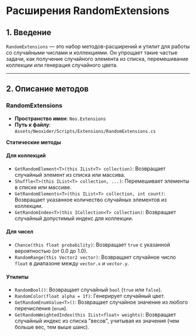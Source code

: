 # Расширения RandomExtensions

## 1. Введение

`RandomExtensions` — это набор методов-расширений и утилит для работы со случайными числами и коллекциями. Он упрощает такие частые задачи, как получение случайного элемента из списка, перемешивание коллекции или генерация случайного цвета.

---

## 2. Описание методов

### RandomExtensions
- **Пространство имен**: `Neo.Extensions`
- **Путь к файлу**: `Assets/Neoxider/Scripts/Extensions/RandomExtensions.cs`

**Статические методы**

#### Для коллекций
- `GetRandomElement<T>(this IList<T> collection)`: Возвращает случайный элемент из списка или массива.
- `Shuffle<T>(this IList<T> collection, ...)`: Перемешивает элементы в списке или массиве.
- `GetRandomElements<T>(this IList<T> collection, int count)`: Возвращает указанное количество случайных элементов из коллекции.
- `GetRandomIndex<T>(this ICollection<T> collection)`: Возвращает случайный допустимый индекс для коллекции.

#### Для чисел
- `Chance(this float probability)`: Возвращает `true` с указанной вероятностью (от 0.0 до 1.0).
- `RandomRange(this Vector2 vector)`: Возвращает случайное число `float` в диапазоне между `vector.x` и `vector.y`.

#### Утилиты
- `RandomBool()`: Возвращает случайный `bool` (`true` или `false`).
- `RandomColor(float alpha = 1f)`: Генерирует случайный цвет.
- `GetRandomEnumValue<T>()`: Возвращает случайное значение из любого перечисления (`enum`).
- `GetRandomWeightedIndex(this IList<float> weights)`: Возвращает случайный индекс из списка "весов", учитывая их значения (чем больше вес, тем выше шанс).
